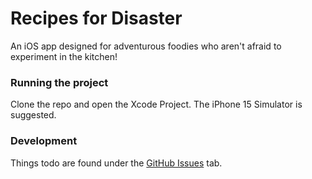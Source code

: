 # Recipes for Disaster
An iOS app designed for adventurous foodies who aren't afraid to experiment in the kitchen!

### Running the project
Clone the repo and open the Xcode Project. The iPhone 15 Simulator is suggested.

### Development
Things todo are found under the [GitHub Issues](/issues) tab.
